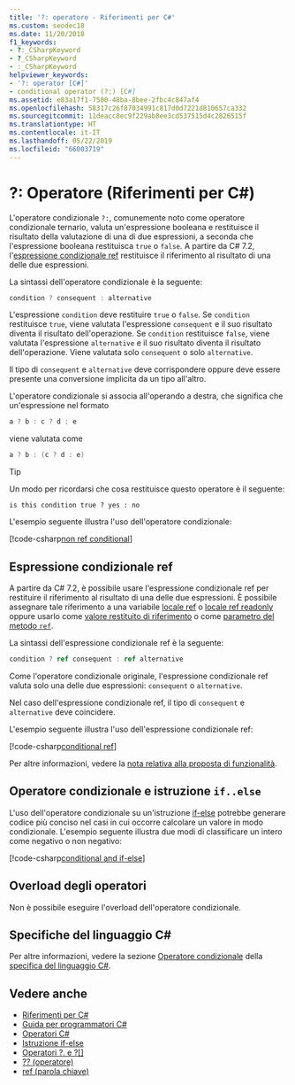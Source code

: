 ```yaml
---
title: '?: operatore - Riferimenti per C#'
ms.custom: seodec18
ms.date: 11/20/2018
f1_keywords:
- ?:_CSharpKeyword
- ?_CSharpKeyword
- :_CSharpKeyword
helpviewer_keywords:
- '?: operator [C#]'
- conditional operator (?:) [C#]
ms.assetid: e83a17f1-7500-48ba-8bee-2fbc4c847af4
ms.openlocfilehash: 58317c26f87034991c817d0d7221d810657ca332
ms.sourcegitcommit: 11deacc8ec9f229ab8ee3cd537515d4c2826515f
ms.translationtype: HT
ms.contentlocale: it-IT
ms.lasthandoff: 05/22/2019
ms.locfileid: "66003719"
---
```

# <a name="-operator-c-reference"></a>?: Operatore (Riferimenti per C#)

L'operatore condizionale `?:`, comunemente noto come operatore condizionale ternario, valuta un'espressione booleana e restituisce il risultato della valutazione di una di due espressioni, a seconda che l'espressione booleana restituisca `true` o `false`. A partire da C# 7.2, l'[espressione condizionale ref](#conditional-ref-expression) restituisce il riferimento al risultato di una delle due espressioni.

La sintassi dell'operatore condizionale è la seguente:

```csharp
condition ? consequent : alternative
```

L'espressione `condition` deve restituire `true` o `false`. Se `condition` restituisce `true`, viene valutata l'espressione `consequent` e il suo risultato diventa il risultato dell'operazione. Se `condition` restituisce `false`, viene valutata l'espressione `alternative` e il suo risultato diventa il risultato dell'operazione. Viene valutata solo `consequent` o solo `alternative`.

Il tipo di `consequent` e `alternative` deve corrispondere oppure deve essere presente una conversione implicita da un tipo all'altro.

L'operatore condizionale si associa all'operando a destra, che significa che un'espressione nel formato

```csharp
a ? b : c ? d : e
```

viene valutata come

```csharp
a ? b : (c ? d : e)
```

> [!TIP]
> Un modo per ricordarsi che cosa restituisce questo operatore è il seguente:
>
> ```text
> is this condition true ? yes : no
> ```

L'esempio seguente illustra l'uso dell'operatore condizionale:

[!code-csharp[non ref conditional](~/samples/snippets/csharp/language-reference/operators/ConditionalExamples.cs#ConditionalValue)]

## <a name="conditional-ref-expression"></a>Espressione condizionale ref

A partire da C# 7.2, è possibile usare l'espressione condizionale ref per restituire il riferimento al risultato di una delle due espressioni. È possibile assegnare tale riferimento a una variabile [locale ref](../keywords/ref.md#ref-locals) o [locale ref readonly](../keywords/ref.md#ref-readonly-locals) oppure usarlo come [valore restituito di riferimento](../keywords/ref.md#reference-return-values) o come [parametro del metodo `ref`](../keywords/ref.md#passing-an-argument-by-reference).

La sintassi dell'espressione condizionale ref è la seguente:

```csharp
condition ? ref consequent : ref alternative
```

Come l'operatore condizionale originale, l'espressione condizionale ref valuta solo una delle due espressioni: `consequent` o `alternative`.

Nel caso dell'espressione condizionale ref, il tipo di `consequent` e `alternative` deve coincidere.

L'esempio seguente illustra l'uso dell'espressione condizionale ref:

[!code-csharp[conditional ref](~/samples/snippets/csharp/language-reference/operators/ConditionalExamples.cs#ConditionalRef)]

Per altre informazioni, vedere la [nota relativa alla proposta di funzionalità](../../../../_csharplang/proposals/csharp-7.2/conditional-ref.md).

## <a name="conditional-operator-and-an-ifelse-statement"></a>Operatore condizionale e istruzione `if..else`

L'uso dell'operatore condizionale su un'istruzione [if-else](../keywords/if-else.md) potrebbe generare codice più conciso nel casi in cui occorre calcolare un valore in modo condizionale. L'esempio seguente illustra due modi di classificare un intero come negativo o non negativo:

[!code-csharp[conditional and if-else](~/samples/snippets/csharp/language-reference/operators/ConditionalExamples.cs#CompareWithIf)]

## <a name="operator-overloadability"></a>Overload degli operatori

Non è possibile eseguire l'overload dell'operatore condizionale.

## <a name="c-language-specification"></a>Specifiche del linguaggio C#

Per altre informazioni, vedere la sezione [Operatore condizionale](~/_csharplang/spec/expressions.md#conditional-operator) della [specifica del linguaggio C#](../language-specification/index.md).

## <a name="see-also"></a>Vedere anche

- [Riferimenti per C#](../index.md)
- [Guida per programmatori C#](../../programming-guide/index.md)
- [Operatori C#](index.md)
- [Istruzione if-else](../keywords/if-else.md)
- [Operatori ?. e ?[]](member-access-operators.md#null-conditional-operators--and-)
- [?? (operatore)](null-coalescing-operator.md)
- [ref (parola chiave)](../keywords/ref.md)
